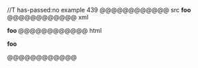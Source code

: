 //T has-passed:no
example 439
@@@@@@@@@@@@ src
____foo____
@@@@@@@@@@@@ xml
<?xml version="1.0" encoding="UTF-8"?>
<!DOCTYPE document SYSTEM "CommonMark.dtd">
<document xmlns="http://commonmark.org/xml/1.0">
  <paragraph>
    <strong>
      <strong>
        <text>foo</text>
      </strong>
    </strong>
  </paragraph>
</document>
@@@@@@@@@@@@ html
<p><strong><strong>foo</strong></strong></p>
@@@@@@@@@@@@
